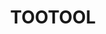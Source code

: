 ---
lastmod: '2025-04-06T06:05:20+00:00'
latitude: -35.225102
layout: suburb
longitude: 147.047366
postcode: '2655'
state: NSW
title: TOOTOOL
url: /nsw/tootool/
---